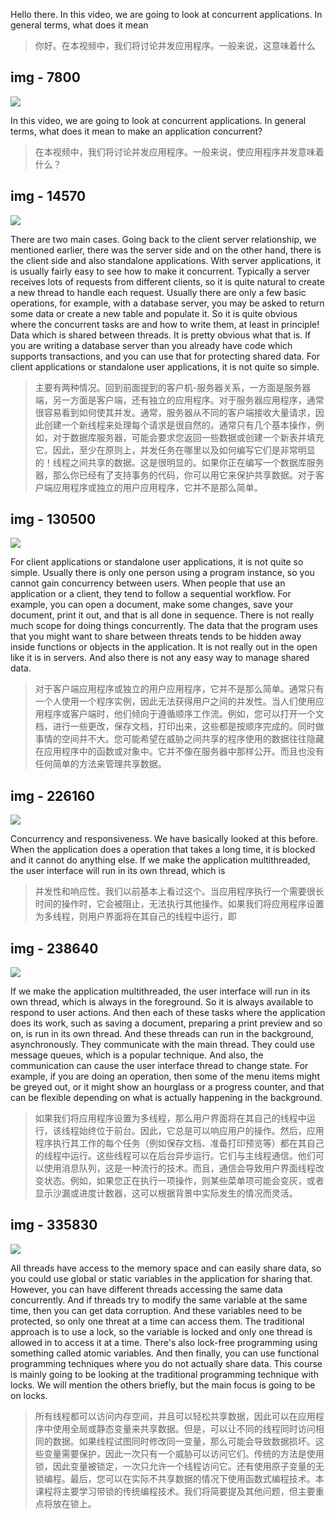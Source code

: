Hello there. In this video, we are going to look at concurrent applications. In general terms, what does it mean

> 你好。在本视频中，我们将讨论并发应用程序。一般来说，这意味着什么

## img - 7800

![](./image/video.mp4_000012.283.jpg)

In this video, we are going to look at concurrent applications. In general terms, what does it mean to make an application concurrent?

> 在本视频中，我们将讨论并发应用程序。一般来说，使应用程序并发意味着什么？

## img - 14570

![](./image/video.mp4_000125.119.jpg)

There are two main cases. Going back to the client server relationship, we mentioned earlier, there was the server side and on the other hand, there is the client side and also standalone applications. With server applications, it is usually fairly easy to see how to make it concurrent. Typically a server receives lots of requests from different clients, so it is quite natural to create a new thread to handle each request. Usually there are only a few basic operations, for example, with a database server, you may be asked to return some data or create a new table and populate it. So it is quite obvious where the concurrent tasks are and how to write them, at least in principle! Data which is shared between threads. It is pretty obvious what that is. If you are writing a database server than you already have code which supports transactions, and you can use that for protecting shared data. For client applications or standalone user applications, it is not quite so simple.

> 主要有两种情况。回到前面提到的客户机-服务器关系，一方面是服务器端，另一方面是客户端，还有独立的应用程序。对于服务器应用程序，通常很容易看到如何使其并发。通常，服务器从不同的客户端接收大量请求，因此创建一个新线程来处理每个请求是很自然的。通常只有几个基本操作，例如，对于数据库服务器，可能会要求您返回一些数据或创建一个新表并填充它。因此，至少在原则上，并发任务在哪里以及如何编写它们是非常明显的！线程之间共享的数据。这是很明显的。如果你正在编写一个数据库服务器，那么你已经有了支持事务的代码，你可以用它来保护共享数据。对于客户端应用程序或独立的用户应用程序，它并不是那么简单。

## img - 130500

![](./image/video.mp4_000220.208.jpg)

For client applications or standalone user applications, it is not quite so simple. Usually there is only one person using a program instance, so you cannot gain concurrency between users. When people that use an application or a client, they tend to follow a sequential workflow. For example, you can open a document, make some changes, save your document, print it out, and that is all done in sequence. There is not really much scope for doing things concurrently. The data that the program uses that you might want to share between threats tends to be hidden away inside functions or objects in the application. It is not really out in the open like it is in servers. And also there is not any easy way to manage shared data.

> 对于客户端应用程序或独立的用户应用程序，它并不是那么简单。通常只有一个人使用一个程序实例，因此无法获得用户之间的并发性。当人们使用应用程序或客户端时，他们倾向于遵循顺序工作流。例如，您可以打开一个文档，进行一些更改，保存文档，打印出来，这些都是按顺序完成的。同时做事情的空间并不大。您可能希望在威胁之间共享的程序使用的数据往往隐藏在应用程序中的函数或对象中。它并不像在服务器中那样公开。而且也没有任何简单的方法来管理共享数据。

## img - 226160

![](./image/video.mp4_000234.280.jpg)

Concurrency and responsiveness. We have basically looked at this before. When the application does a operation that takes a long time, it is blocked and it cannot do anything else. If we make the application multithreaded, the user interface will run in its own thread, which is

> 并发性和响应性。我们以前基本上看过这个。当应用程序执行一个需要很长时间的操作时，它会被阻止，无法执行其他操作。如果我们将应用程序设置为多线程，则用户界面将在其自己的线程中运行，即

## img - 238640

![](./image/video.mp4_000328.342.jpg)

If we make the application multithreaded, the user interface will run in its own thread, which is always in the foreground. So it is always available to respond to user actions. And then each of these tasks where the application does its work, such as saving a document, preparing a print preview and so on, is run in its own thread. And these threads can run in the background, asynchronously. They communicate with the main thread. They could use message queues, which is a popular technique. And also, the communication can cause the user interface thread to change state. For example, if you are doing an operation, then some of the menu items might be greyed out, or it might show an hourglass or a progress counter, and that can be flexible depending on what is actually happening in the background.

> 如果我们将应用程序设置为多线程，那么用户界面将在其自己的线程中运行，该线程始终位于前台。因此，它总是可以响应用户的操作。然后，应用程序执行其工作的每个任务（例如保存文档、准备打印预览等）都在其自己的线程中运行。这些线程可以在后台异步运行。它们与主线程通信。他们可以使用消息队列，这是一种流行的技术。而且，通信会导致用户界面线程改变状态。例如，如果您正在执行一项操作，则某些菜单项可能会变灰，或者显示沙漏或进度计数器，这可以根据背景中实际发生的情况而灵活。

## img - 335830

![](./image/video.mp4_000431.578.jpg)

All threads have access to the memory space and can easily share data, so you could use global or static variables in the application for sharing that. However, you can have different threads accessing the same data concurrently. And if threads try to modify the same variable at the same time, then you can get data corruption. And these variables need to be protected, so only one threat at a time can access them. The traditional approach is to use a lock, so the variable is locked and only one thread is allowed in to access it at a time. There's also lock-free programming using something called atomic variables. And then finally, you can use functional programming techniques where you do not actually share data. This course is mainly going to be looking at the traditional programming technique with locks. We will mention the others briefly, but the main focus is going to be on locks.

> 所有线程都可以访问内存空间，并且可以轻松共享数据，因此可以在应用程序中使用全局或静态变量来共享数据。但是，可以让不同的线程同时访问相同的数据。如果线程试图同时修改同一变量，那么可能会导致数据损坏。这些变量需要保护，因此一次只有一个威胁可以访问它们。传统的方法是使用锁，因此变量被锁定，一次只允许一个线程访问它。还有使用原子变量的无锁编程。最后，您可以在实际不共享数据的情况下使用函数式编程技术。本课程将主要学习带锁的传统编程技术。我们将简要提及其他问题，但主要重点将放在锁上。
